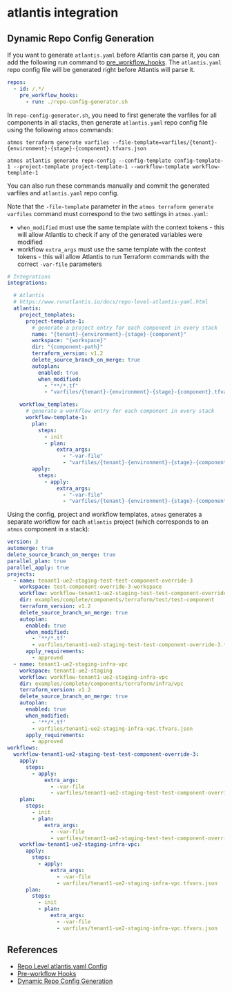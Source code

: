 # atlantis integration

## Dynamic Repo Config Generation

If you want to generate `atlantis.yaml` before Atlantis can parse it,
you can add the following run command to [pre_workflow_hooks](https://www.runatlantis.io/docs/pre-workflow-hooks.html#pre-workflow-hooks).
The `atlantis.yaml` repo config file will be generated right before Atlantis will parse it.

```yaml
repos:
  - id: /.*/
    pre_workflow_hooks:
      - run: ./repo-config-generator.sh
```

In `repo-config-generator.sh`, you need to first generate the varfiles for all components in all stacks,
then generate `atlantis.yaml` repo config file using the following `atmos` commands:

```shell
atmos terraform generate varfiles --file-template=varfiles/{tenant}-{environment}-{stage}-{component}.tfvars.json

atmos atlantis generate repo-config --config-template config-template-1 --project-template project-template-1 --workflow-template workflow-template-1
```

You can also run these commands manually and commit the generated varfiles and `atlantis.yaml` repo config.

Note that the `-file-template` parameter in the `atmos terraform generate varfiles` command must correspond to the two settings in `atmos.yaml`:

- `when_modified` must use the same template with the context tokens - this will allow Atlantis to check if any of the generated variables were
  modified
- workflow `extra_args` must use the same template with the context tokens - this will allow Atlantis to run Terraform commands with the
  correct `-var-file` parameters

```yaml
# Integrations
integrations:

  # Atlantis
  # https://www.runatlantis.io/docs/repo-level-atlantis-yaml.html
  atlantis:
    project_templates:
      project-template-1:
        # generate a project entry for each component in every stack
        name: "{tenant}-{environment}-{stage}-{component}"
        workspace: "{workspace}"
        dir: "{component-path}"
        terraform_version: v1.2
        delete_source_branch_on_merge: true
        autoplan:
          enabled: true
          when_modified:
            - "**/*.tf"
            - "varfiles/{tenant}-{environment}-{stage}-{component}.tfvars.json"

    workflow_templates:
      # generate a workflow entry for each component in every stack
      workflow-template-1:
        plan:
          steps:
            - init
            - plan:
                extra_args:
                  - "-var-file"
                  - "varfiles/{tenant}-{environment}-{stage}-{component}.tfvars.json"
        apply:
          steps:
            - apply:
                extra_args:
                  - "-var-file"
                  - "varfiles/{tenant}-{environment}-{stage}-{component}.tfvars.json"
```

Using the config, project and workflow templates, `atmos` generates a separate workflow for each `atlantis` project (which corresponds to an `atmos`
component in a stack):

```yaml
version: 3
automerge: true
delete_source_branch_on_merge: true
parallel_plan: true
parallel_apply: true
projects:
  - name: tenant1-ue2-staging-test-test-component-override-3
    workspace: test-component-override-3-workspace
    workflow: workflow-tenant1-ue2-staging-test-test-component-override-3
    dir: examples/complete/components/terraform/test/test-component
    terraform_version: v1.2
    delete_source_branch_on_merge: true
    autoplan:
      enabled: true
      when_modified:
        - '**/*.tf'
        - varfiles/tenant1-ue2-staging-test-test-component-override-3.tfvars.json
      apply_requirements:
        - approved
  - name: tenant1-ue2-staging-infra-vpc
    workspace: tenant1-ue2-staging
    workflow: workflow-tenant1-ue2-staging-infra-vpc
    dir: examples/complete/components/terraform/infra/vpc
    terraform_version: v1.2
    delete_source_branch_on_merge: true
    autoplan:
      enabled: true
      when_modified:
        - '**/*.tf'
        - varfiles/tenant1-ue2-staging-infra-vpc.tfvars.json
      apply_requirements:
        - approved
workflows:
  workflow-tenant1-ue2-staging-test-test-component-override-3:
    apply:
      steps:
        - apply:
            extra_args:
              - -var-file
              - varfiles/tenant1-ue2-staging-test-test-component-override-3.tfvars.json
    plan:
      steps:
        - init
        - plan:
            extra_args:
              - -var-file
              - varfiles/tenant1-ue2-staging-test-test-component-override-3.tfvars.json
    workflow-tenant1-ue2-staging-infra-vpc:
      apply:
        steps:
          - apply:
              extra_args:
                - -var-file
                - varfiles/tenant1-ue2-staging-infra-vpc.tfvars.json
      plan:
        steps:
          - init
          - plan:
              extra_args:
                - -var-file
                - varfiles/tenant1-ue2-staging-infra-vpc.tfvars.json
```

## References

- [Repo Level atlantis.yaml Config](https://www.runatlantis.io/docs/repo-level-atlantis-yaml.html)
- [Pre-workflow Hooks](https://www.runatlantis.io/docs/pre-workflow-hooks.html#pre-workflow-hooks)
- [Dynamic Repo Config Generation](https://www.runatlantis.io/docs/pre-workflow-hooks.html#dynamic-repo-config-generation)
